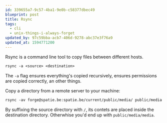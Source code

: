 ```yaml
---
id: 339655a7-9c57-4ba1-9e0b-c58377dbec49
blueprint: post
title: Rsync
tags:
  - cli
  - unix-things-i-always-forget
updated_by: 97c59bba-acb7-406d-9278-abc37e3f76a9
updated_at: 1594771200
---
```

Rsync is a command line tool to copy files between different hosts.

<!--more-->

```txt
rsync -a <source> <destination>
```

The `-a` flag ensures everything's copied recursively, ensures permissions are copied correctly, an other things.

Copy a directory from a remote server to your machine:

```txt
rsync -av forge@spatie.be:spatie.be/current/public/media/ public/media
```

By suffixing the source directory with `/`, its contets are placed inside the destination directory. Otherwhise you'd end up with `public/media/media`.
